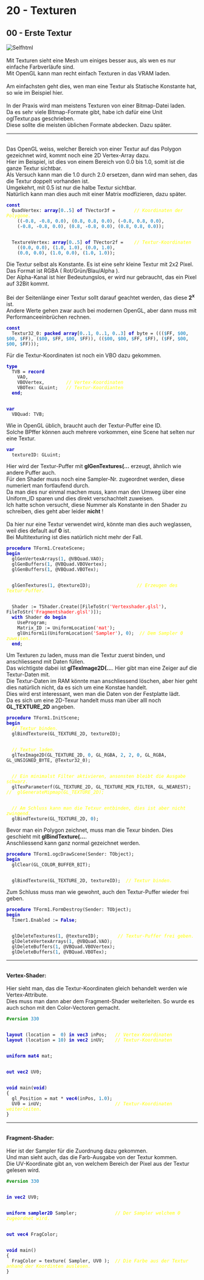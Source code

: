 <html>
    <b><h1>20 - Texturen</h1></b>
    <b><h2>00 - Erste Textur</h2></b>
<img src="image.png" alt="Selfhtml"><br><br>
Mit Texturen sieht eine Mesh um einiges besser aus, als wen es nur einfache Farbverläufe sind.<br>
Mit OpenGL kann man recht einfach Texturen in das VRAM laden.<br>
<br>
Am einfachsten geht dies, wen man eine Textur als Statische Konstante hat, so wie im Beispiel hier.<br>
<br>
In der Praxis wird man meistens Texturen von einer Bitmap-Datei laden.<br>
Da es sehr viele Bitmap-Formate gibt, habe ich dafür eine Unit oglTextur.pas geschrieben.<br>
Diese sollte die meisten üblichen Formate abdecken. Dazu später.<br>
<hr><br>
Das OpenGL weiss, welcher Bereich von einer Textur auf das Polygon gezeichnet wird, kommt noch eine 2D Vertex-Array dazu.<br>
Hier im Beispiel, ist dies von einem Bereich von 0.0 bis 1.0, somit ist die ganze Textur sichtbar.<br>
Als Versuch kann man die 1.0 durch 2.0 ersetzen, dann wird man sehen, das die Textur doppelt vorhanden ist.<br>
Umgekehrt, mit 0.5 ist nur die halbe Textur sichtbar.<br>
Natürlich kann man dies auch mit einer Matrix modfizieren, dazu später.<br>
<pre><code><b><font color="0000BB">const</font></b>
  QuadVertex: <b><font color="0000BB">array</font></b>[<font color="#0077BB">0</font>..<font color="#0077BB">5</font>] <b><font color="0000BB">of</font></b> TVector3f =       <i><font color="#FFFF00">// Koordinaten der Polygone.</font></i>
    ((-<font color="#0077BB">0</font>.<font color="#0077BB">8</font>, -<font color="#0077BB">0</font>.<font color="#0077BB">8</font>, <font color="#0077BB">0</font>.<font color="#0077BB">0</font>), (<font color="#0077BB">0</font>.<font color="#0077BB">8</font>, <font color="#0077BB">0</font>.<font color="#0077BB">8</font>, <font color="#0077BB">0</font>.<font color="#0077BB">0</font>), (-<font color="#0077BB">0</font>.<font color="#0077BB">8</font>, <font color="#0077BB">0</font>.<font color="#0077BB">8</font>, <font color="#0077BB">0</font>.<font color="#0077BB">0</font>),
    (-<font color="#0077BB">0</font>.<font color="#0077BB">8</font>, -<font color="#0077BB">0</font>.<font color="#0077BB">8</font>, <font color="#0077BB">0</font>.<font color="#0077BB">0</font>), (<font color="#0077BB">0</font>.<font color="#0077BB">8</font>, -<font color="#0077BB">0</font>.<font color="#0077BB">8</font>, <font color="#0077BB">0</font>.<font color="#0077BB">0</font>), (<font color="#0077BB">0</font>.<font color="#0077BB">8</font>, <font color="#0077BB">0</font>.<font color="#0077BB">8</font>, <font color="#0077BB">0</font>.<font color="#0077BB">0</font>));
<br>
  TextureVertex: <b><font color="0000BB">array</font></b>[<font color="#0077BB">0</font>..<font color="#0077BB">5</font>] <b><font color="0000BB">of</font></b> TVector2f =    <i><font color="#FFFF00">// Textur-Koordinaten</font></i>
    ((<font color="#0077BB">0</font>.<font color="#0077BB">0</font>, <font color="#0077BB">0</font>.<font color="#0077BB">0</font>), (<font color="#0077BB">1</font>.<font color="#0077BB">0</font>, <font color="#0077BB">1</font>.<font color="#0077BB">0</font>), (<font color="#0077BB">0</font>.<font color="#0077BB">0</font>, <font color="#0077BB">1</font>.<font color="#0077BB">0</font>),
    (<font color="#0077BB">0</font>.<font color="#0077BB">0</font>, <font color="#0077BB">0</font>.<font color="#0077BB">0</font>), (<font color="#0077BB">1</font>.<font color="#0077BB">0</font>, <font color="#0077BB">0</font>.<font color="#0077BB">0</font>), (<font color="#0077BB">1</font>.<font color="#0077BB">0</font>, <font color="#0077BB">1</font>.<font color="#0077BB">0</font>));</code></pre>
Die Textur selbst als Konstante. Es ist eine sehr kleine Textur mit 2x2 Pixel.<br>
Das Format ist RGBA ( Rot/Grün/Blau/Alpha ).<br>
Der Alpha-Kanal ist hier Bedeutungslos, er wird nur gebraucht, das ein Pixel auf 32Bit kommt.<br>
<br>
Bei der Seitenlänge einer Textur sollt darauf geachtet werden, das diese <b>2<sup>x</sup></b> ist.<br>
Andere Werte gehen zwar auch bei modernen OpenGL, aber dann muss mit Performanceeinbrüchen rechnen.<br>
<pre><code><b><font color="0000BB">const</font></b>
  Textur32_0: <b><font color="0000BB">packed</font></b> <b><font color="0000BB">array</font></b>[<font color="#0077BB">0</font>..<font color="#0077BB">1</font>, <font color="#0077BB">0</font>..<font color="#0077BB">1</font>, <font color="#0077BB">0</font>..<font color="#0077BB">3</font>] <b><font color="0000BB">of</font></b> byte = (((<font color="#0077BB">$</font>FF, <font color="#0077BB">$00</font>, <font color="#0077BB">$00</font>, <font color="#0077BB">$</font>FF), (<font color="#0077BB">$00</font>, <font color="#0077BB">$</font>FF, <font color="#0077BB">$00</font>, <font color="#0077BB">$</font>FF)), ((<font color="#0077BB">$00</font>, <font color="#0077BB">$00</font>, <font color="#0077BB">$</font>FF, <font color="#0077BB">$</font>FF), (<font color="#0077BB">$</font>FF, <font color="#0077BB">$00</font>, <font color="#0077BB">$00</font>, <font color="#0077BB">$</font>FF)));</code></pre>
Für die Textur-Koordinaten ist noch ein VBO dazu gekommen.<br>
<pre><code><b><font color="0000BB">type</font></b>
  TVB = <b><font color="0000BB">record</font></b>
    VAO,
    VBOVertex,        <i><font color="#FFFF00">// Vertex-Koordinaten</font></i>
    VBOTex: GLuint;   <i><font color="#FFFF00">// Textur-Koordianten</font></i>
  <b><font color="0000BB">end</font></b>;
<br>
<b><font color="0000BB">var</font></b>
  VBQuad: TVB;</code></pre>
Wie in OpenGL üblich, braucht auch der Textur-Puffer eine ID.<br>
Solche BPffer können auch mehrere vorkommen, eine Scene hat selten nur eine Textur.<br>
<pre><code><b><font color="0000BB">var</font></b>
  textureID: GLuint;</code></pre>
Hier wird der Textur-Puffer mit <b>glGenTextures(...</b> erzeugt, ähnlich wie andere Puffer auch.<br>
Für den Shader muss noch eine Sampler-Nr. zugeordnet werden, diese numeriert man fortlaufend durch.<br>
Da man dies nur einmal machen muss, kann man den Umweg über eine Uniform_ID sparen und dies direkt verschachtelt zuweisen.<br>
Ich hatte schon versucht, diese Nummer als Konstante in den Shader zu schreiben, dies geht aber leider <b>nicht</b> !<br>
<br>
Da hier nur eine Textur verwendet wird, könnte man dies auch weglassen, weil dies default auf <b>0</b> ist.<br>
Bei Multitexturing ist dies natürlich nicht mehr der Fall.<br>
<pre><code><b><font color="0000BB">procedure</font></b> TForm1.CreateScene;
<b><font color="0000BB">begin</font></b>
  glGenVertexArrays(<font color="#0077BB">1</font>, @VBQuad.VAO);
  glGenBuffers(<font color="#0077BB">1</font>, @VBQuad.VBOVertex);
  glGenBuffers(<font color="#0077BB">1</font>, @VBQuad.VBOTex);
<br>
  glGenTextures(<font color="#0077BB">1</font>, @textureID);                 <i><font color="#FFFF00">// Erzeugen des Textur-Puffer.</font></i>
<br>
  Shader := TShader.Create([FileToStr(<font color="#FF0000">'Vertexshader.glsl'</font>), FileToStr(<font color="#FF0000">'Fragmentshader.glsl'</font>)]);
  <b><font color="0000BB">with</font></b> Shader <b><font color="0000BB">do</font></b> <b><font color="0000BB">begin</font></b>
    UseProgram;
    Matrix_ID := UniformLocation(<font color="#FF0000">'mat'</font>);
    glUniform1i(UniformLocation(<font color="#FF0000">'Sampler'</font>), <font color="#0077BB">0</font>);  <i><font color="#FFFF00">// Dem Sampler 0 zuweisen.</font></i>
  <b><font color="0000BB">end</font></b>;</code></pre>
Um Texturen zu laden, muss man die Textur zuerst binden, und anschliessend mit Daten füllen.<br>
Das wichtigste dabei ist <b>glTexImage2D(...</b>. Hier gibt man eine Zeiger auf die Textur-Daten mit.<br>
Die Textur-Daten im RAM könnte man anschliessend löschen, aber hier geht dies natürlich nicht, da es sich um eine Konstae handelt.<br>
Dies wird erst interessant, wen man die Daten von der Festplatte lädt.<br>
Da es sich um eine 2D-Texur handelt muss man über alll noch <b>GL_TEXTURE_2D</b> angeben.<br>
<pre><code><b><font color="0000BB">procedure</font></b> TForm1.InitScene;
<b><font color="0000BB">begin</font></b>
  <i><font color="#FFFF00">// Textur binden.</font></i>
  glBindTexture(GL_TEXTURE_2D, textureID);
<br>
  <i><font color="#FFFF00">// Textur laden.</font></i>
  glTexImage2D(GL_TEXTURE_2D, <font color="#0077BB">0</font>, GL_RGBA, <font color="#0077BB">2</font>, <font color="#0077BB">2</font>, <font color="#0077BB">0</font>, GL_RGBA, GL_UNSIGNED_BYTE, @Textur32_0);
<br>
  <i><font color="#FFFF00">// Ein minimalst Filter aktivieren, ansonsten bleibt die Ausgabe schwarz.</font></i>
  glTexParameterf(GL_TEXTURE_2D, GL_TEXTURE_MIN_FILTER, GL_NEAREST);
<i><font color="#FFFF00">//  glGenerateMipmap(GL_TEXTURE_2D);</font></i>
<br>
  <i><font color="#FFFF00">// Am Schluss kann man die Tetxur entbinden, dies ist aber nicht zwingend.</font></i>
  glBindTexture(GL_TEXTURE_2D, <font color="#0077BB">0</font>);</code></pre>
Bevor man ein Polygon zeichnet, muss man die Texur binden. Dies geschieht mit <b>glBindTexture(...</b>.<br>
Anschliessend kann ganz normal gezeichnet werden.<br>
<pre><code><b><font color="0000BB">procedure</font></b> TForm1.ogcDrawScene(Sender: TObject);
<b><font color="0000BB">begin</font></b>
  glClear(GL_COLOR_BUFFER_BIT);
<br>
  glBindTexture(GL_TEXTURE_2D, textureID);  <i><font color="#FFFF00">// Textur binden.</font></i></code></pre>
Zum Schluss muss man wie gewohnt, auch den Textur-Puffer wieder frei geben.<br>
<pre><code><b><font color="0000BB">procedure</font></b> TForm1.FormDestroy(Sender: TObject);
<b><font color="0000BB">begin</font></b>
  Timer1.Enabled := <b><font color="0000BB">False</font></b>;
<br>
  glDeleteTextures(<font color="#0077BB">1</font>, @textureID);       <i><font color="#FFFF00">// Textur-Puffer frei geben.</font></i>
  glDeleteVertexArrays(<font color="#0077BB">1</font>, @VBQuad.VAO);
  glDeleteBuffers(<font color="#0077BB">1</font>, @VBQuad.VBOVertex);
  glDeleteBuffers(<font color="#0077BB">1</font>, @VBQuad.VBOTex);</code></pre>
<hr><br>
<b>Vertex-Shader:</b><br>
<br>
Hier sieht man, das die Textur-Koordinaten gleich behandelt werden wie Vertex-Attribute.<br>
Dies muss man dann aber dem Fragment-Shader weiterleiten. So wurde es auch schon mit den Color-Vectoren gemacht.<br>
<pre><code><b><font color="#008800">#version</font></b> <font color="#0077BB">330</font>
<br>
<b><font color="0000BB">layout</font></b> (location =  <font color="#0077BB">0</font>) <b><font color="0000BB">in</font></b> <b><font color="0000BB">vec3</font></b> inPos;   <i><font color="#FFFF00">// Vertex-Koordinaten</font></i>
<b><font color="0000BB">layout</font></b> (location = <font color="#0077BB">10</font>) <b><font color="0000BB">in</font></b> <b><font color="0000BB">vec2</font></b> inUV;    <i><font color="#FFFF00">// Textur-Koordinaten</font></i>
<br>
<b><font color="0000BB">uniform</font></b> <b><font color="0000BB">mat4</font></b> mat;
<br>
<b><font color="0000BB">out</font></b> <b><font color="0000BB">vec2</font></b> UV0;
<br>
<b><font color="0000BB">void</font></b> main(<b><font color="0000BB">void</font></b>)
{
  gl_Position = mat * <b><font color="0000BB">vec4</font></b>(inPos, <font color="#0077BB">1</font>.<font color="#0077BB">0</font>);
  UV0 = inUV;                           <i><font color="#FFFF00">// Textur-Koordinaten weiterleiten.</font></i>
}
</code></pre>
<hr><br>
<b>Fragment-Shader:</b><br>
<br>
Hier ist der Sampler für die Zuordnung dazu gekommen.<br>
Und man sieht auch, das die Farb-Ausgabe von der Textur kommen.<br>
Die UV-Koordinate gibt an, von welchem Bereich der Pixel aus der Textur gelesen wird.<br>
<pre><code><b><font color="#008800">#version</font></b> <font color="#0077BB">330</font>
<br>
<b><font color="0000BB">in</font></b> <b><font color="0000BB">vec2</font></b> UV0;
<br>
<b><font color="0000BB">uniform</font></b> <b><font color="0000BB">sampler2D</font></b> Sampler;              <i><font color="#FFFF00">// Der Sampler welchem 0 zugeordnet wird.</font></i>
<br>
<b><font color="0000BB">out</font></b> <b><font color="0000BB">vec4</font></b> FragColor;
<br>
<b><font color="0000BB">void</font></b> main()
{
  FragColor = texture( Sampler, UV0 );  <i><font color="#FFFF00">// Die Farbe aus der Textur anhand der Koordinten auslesen.</font></i>
}
</code></pre>
<br>
</html>

